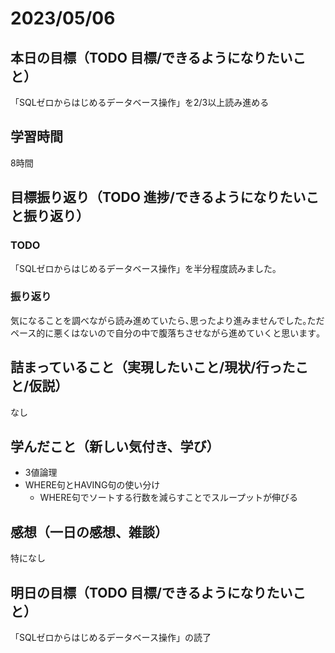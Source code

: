 # 2023/05/06
## 本日の目標（TODO 目標/できるようになりたいこと）
「SQLゼロからはじめるデータベース操作」を2/3以上読み進める
## 学習時間
8時間
## 目標振り返り（TODO 進捗/できるようになりたいこと振り返り）
### TODO
「SQLゼロからはじめるデータベース操作」を半分程度読みました｡
### 振り返り
気になることを調べながら読み進めていたら､思ったより進みませんでした｡ただペース的に悪くはないので自分の中で腹落ちさせながら進めていくと思います｡
## 詰まっていること（実現したいこと/現状/行ったこと/仮説）
なし
## 学んだこと（新しい気付き、学び）
- 3値論理
- WHERE句とHAVING句の使い分け
  - WHERE句でソートする行数を減らすことでスループットが伸びる 
## 感想（一日の感想、雑談）
特になし
## 明日の目標（TODO 目標/できるようになりたいこと）
「SQLゼロからはじめるデータベース操作」の読了